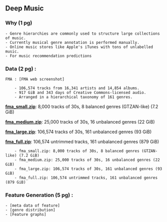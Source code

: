 ## Deep Music

### Why (1 pg) 

	- Genre hierarchies are commonly used to structure large collections of music.
	- Currently musical genre annotation is performed manually.
	- Online music stores like Apple's iTunes with tons of unlabelled music.
	- For music recommendation predictions

### Data (2 pg) :


	FMA : [FMA web screenshot]
	
		- 106,574 tracks from 16,341 artists and 14,854 albums.
		- 917 GiB and 343 days of Creative Commons-licensed audio.
		- Arranged in a hierarchical taxonomy of 161 genres.
		
	   

**[fma_small.zip]**: 8,000 tracks of 30s, 8 balanced genres (GTZAN-like) (7.2 GiB)

**[fma_medium.zip]**: 25,000 tracks of 30s, 16 unbalanced genres (22 GiB)

**[fma_large.zip]**: 106,574 tracks of 30s, 161 unbalanced genres (93 GiB)

**[fma_full.zip]**: 106,574 untrimmed tracks, 161 unbalanced genres (879 GiB)

[fma_metadata.zip]: https://os.unil.cloud.switch.ch/fma/fma_metadata.zip
[fma_small.zip]:    https://os.unil.cloud.switch.ch/fma/fma_small.zip
[fma_medium.zip]:   https://os.unil.cloud.switch.ch/fma/fma_medium.zip
[fma_large.zip]:    https://os.unil.cloud.switch.ch/fma/fma_large.zip
[fma_full.zip]:     https://os.unil.cloud.switch.ch/fma/fma_full.zip




		

	    - fma_small.zip: 8,000 tracks of 30s, 8 balanced genres (GTZAN-like) (7.2 GiB)
	    - fma_medium.zip: 25,000 tracks of 30s, 16 unbalanced genres (22 GiB)
	    - fma_large.zip: 106,574 tracks of 30s, 161 unbalanced genres (93 GiB)
	    - fma_full.zip: 106,574 untrimmed tracks, 161 unbalanced genres (879 GiB)


### Feature Generation (5 pg) :

	- [meta data of feature]
	- [genre distribution]
	- [Feature graphs]
